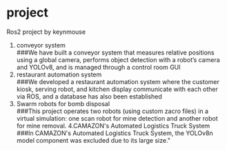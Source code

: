 # project
Ros2 project by keynmouse

1. conveyor system  
###We have built a conveyor system that measures relative positions using a global camera, performs object detection with a robot’s camera and YOLOv8, and is managed through a control room GUI
2. restaurant automation system  
###We developed a restaurant automation system where the customer kiosk, serving robot, and kitchen display communicate with each other via ROS, and a database has also been established
3. Swarm robots for bomb disposal  
###This project operates two robots (using custom zacro files) in a virtual simulation: one scan robot for mine detection and another robot for mine removal.
4.CAMAZON's Automated Logistics Truck System   
###In CAMAZON's Automated Logistics Truck System, the YOLOv8n model component was excluded due to its large size."
   
